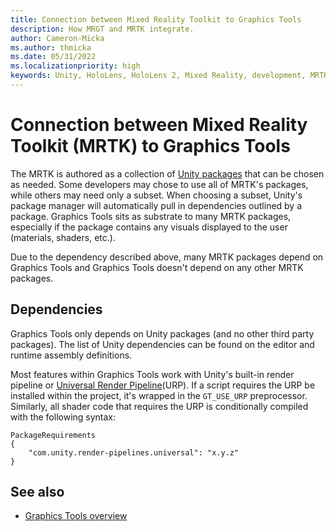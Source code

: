 ```yaml
---
title: Connection between Mixed Reality Toolkit to Graphics Tools
description: How MRGT and MRTK integrate. 
author: Cameron-Micka
ms.author: thmicka
ms.date: 05/31/2022
ms.localizationpriority: high
keywords: Unity, HoloLens, HoloLens 2, Mixed Reality, development, MRTK, Graphics Tools, MRGT, MR Graphics Tools
---
```


# Connection between Mixed Reality Toolkit (MRTK) to Graphics Tools

The MRTK is authored as a collection of [Unity packages](https://docs.unity3d.com/Manual/PackagesList.html) that can be chosen as needed. Some developers may chose to use all of MRTK's packages, while others may need only a subset. When choosing a subset, Unity's package manager will automatically pull in dependencies outlined by a package. Graphics Tools sits as substrate to many MRTK packages, especially if the package contains any visuals displayed to the user (materials, shaders, etc.).

Due to the dependency described above, many MRTK packages depend on Graphics Tools and Graphics Tools doesn't depend on any other MRTK packages.

## Dependencies

Graphics Tools only depends on Unity packages (and no other third party packages). The list of Unity dependencies can be found on the editor and runtime assembly definitions.

Most features within Graphics Tools work with Unity's built-in render pipeline or [Universal Render Pipeline](https://docs.unity3d.com/Packages/com.unity.render-pipelines.universal@11.0/manual/)(URP). If a script requires the URP be installed within the project, it's wrapped in the `GT_USE_URP` preprocessor. Similarly, all shader code that requires the URP is conditionally compiled with the following syntax:

```HLSL
PackageRequirements
{
    "com.unity.render-pipelines.universal": "x.y.z"
}  
```

## See also

* [Graphics Tools overview](overview.md)
